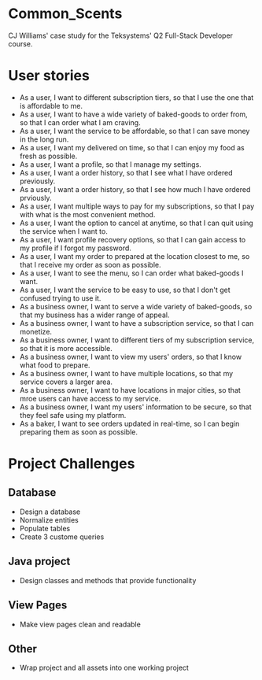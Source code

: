 # Common_Scents
CJ Williams' case study for the Teksystems' Q2 Full-Stack Developer course.

# User stories
- As a user, I want to different subscription tiers, so that I use the one that is affordable to me.
- As a user, I want to have a wide variety of baked-goods to order from, so that I can order what I am craving.
- As a user, I want the service to be affordable, so that I can save money in the long run.
- As a user, I want my delivered on time, so that I can enjoy my food as fresh as possible.
- As a user, I want a profile, so that I manage my settings.
- As a user, I want a order history, so that I see what I have ordered previously.
- As a user, I want a order history, so that I see how much I have ordered prviously.
- As a user, I want multiple ways to pay for my subscriptions, so that I pay with what is the most convenient method.
- As a user, I want the option to cancel at anytime, so that I can quit using the service when I want to.
- As a user, I want profile recovery options, so that I can gain access to my profile if I forgot my password.
- As a user, I want my order to prepared at the location closest to me, so that I receive my order as soon as possible.
- As a user, I want to see the menu, so I can order what baked-goods I want.
- As a user, I want the service to be easy to use, so that I don't get confused trying to use it.
- As a business owner, I want to serve a wide variety of baked-goods, so that my business has a wider range of appeal.
- As a business owner, I want to have a subscription service, so that I can monetize.
- As a business owner, I want to different tiers of my subscription service, so that it is more accessible.
- As a business owner, I want to view my users' orders, so that I know what food to prepare.
- As a business owner, I want to have multiple locations, so that my service covers a larger area.
- As a business owner, I want to have locations in major cities, so that mroe users can have access to my service.
- As a business owner, I want my users' information to be secure, so that they feel safe using my platform.
- As a baker, I want to see orders updated in real-time, so I can begin preparing them as soon as possible.

# Project Challenges
## Database
- Design a database
- Normalize entities
- Populate tables
- Create 3 custome queries
## Java project
- Design classes and methods that provide functionality
## View Pages
- Make view pages clean and readable
## Other
- Wrap project and all assets into one working project
